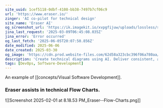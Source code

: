 ```yaml
---
site_uuid: 1cef5118-0dbf-4108-bb38-7497b7cf06c9
url: 'https://www.eraser.io/'
zinger: 'AI co-pilot‍ for technical design'
site_name: 'Eraser AI'
og_screenshot_url: 'https://ik.imagekit.io/xvpgfijuw/uploads/lossless/screenshots/20250605_Eraser_og_screenshot.jpeg'
jina_last_request: '2025-03-09T06:45:08.035Z'
jina_error: 'Error occurred'
og_last_fetch: '2025-06-05T20:07:50.856Z'
date_modified: 2025-06-06
date_created: 2025-03-30
og_image: 'https://cdn.prod.website-files.com/62d58a323cbc396f06a780aa/6703e77bae3793673a054a4b_eraser-og-image.avif'
description: 'Create technical diagrams using AI. Deliver consistent, accurate designs faster.'
tags: [DevOps, Software-Development]
---
```


An example of [[concepts/Visual Software Development]].

### Eraser assists in technical Flow Charts.
![[Screenshot 2025-02-01 at 8.18.53 PM_Eraser--Flow-Charts.png]]